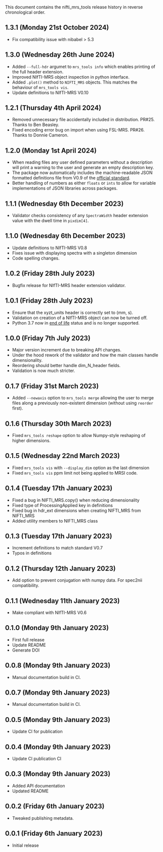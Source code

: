 This document contains the nifti_mrs_tools release history in reverse chronological order.

1.3.1 (Monday 21st October 2024)
--------------------------------
- Fix compatibility issue with nibabel > 5.3

1.3.0 (Wednesday 26th June 2024)
--------------------------------
- Added `--full-hdr` argumet to `mrs_tools info` which enables printing of the full header extension.
- Improved NIfTI-MRS object inspection in python interface.
- Added `.plot()` method to `NIFTI_MRS` objects. This matches the behaviour of `mrs_tools vis`.
- Update definitions to NIfTI-MRS V0.10

1.2.1 (Thursday 4th April 2024)
-------------------------------
- Removed unnecessary file accidentally included in distribution. PR#25. Thanks to Ben Beasley.
- Fixed encoding error bug on import when using FSL-MRS. PR#26. Thanks to Donnie Cameron.

1.2.0 (Monday 1st April 2024)
-----------------------------
- When reading files any user defined parameters without a description will print a warning to the user and generate an empty description key.
- The package now automatically includes the machine-readable JSON formatted definitions file from V0.9 of the [official standard](https://github.com/wtclarke/mrs_nifti_standard).
- Better handling of numbers as either `floats` or `ints` to allow for variable implementations of JSON libraries across packages.

1.1.1 (Wednesday 6th December 2023)
-----------------------------------
- Validator checks consistency of any `SpectraWidth` header extension value with the dwell time in `pixdim[4]`.

1.1.0 (Wednesday 6th December 2023)
-----------------------------------
- Update definitions to NIfTI-MRS V0.8
- Fixes issue with displaying spectra with a singleton dimension
- Code spelling changes.

1.0.2 (Friday 28th July 2023)
-----------------------------
- Bugfix release for NIfTI-MRS header extension validator.

1.0.1 (Friday 28th July 2023)
-----------------------------
- Ensure that the xyzt_units header is correctly set to (mm, s).
- Validation on creation of a NIfTI-MRS object can now be turned off.
- Python 3.7 now in [end of life](https://devguide.python.org/versions/) status and is no longer supported.

1.0.0 (Friday 7th July 2023)
----------------------------
- Major version increment due to breaking API changes.
- Under the hood rework of the validator and how the main classes handle dimensionality.
- Reordering should better handle dim_N_header fields.
- Validation is now much stricter.

0.1.7 (Friday 31st March 2023)
--------------------------------
- Added `--newaxis` option to `mrs_tools merge` allowing the user to merge files along a previously non-existent dimension (without using `reorder` first).

0.1.6 (Thursday 30th March 2023)
--------------------------------
- Fixed `mrs_tools reshape` option to allow Numpy-style reshaping of higher dimensions.

0.1.5 (Wednesday 22nd March 2023)
---------------------------------
- Fixed `mrs_tools vis` with `--display_dim` option as the last dimension
- Fixed `mrs_tools vis` ppm limit not being applied to MRSI code.

0.1.4 (Tuesday 17th January 2023)
---------------------------------
- Fixed a bug in NIFTI_MRS.copy() when reducing dimensionality
- Fixed type of ProcessingApplied key in definitions
- Fixed bug in hdr_ext dimensions when creating NIFTI_MRS from NIFTI_MRS
- Added utility members to NIFTI_MRS class

0.1.3 (Tuesday 17th January 2023)
---------------------------------
- Increment definitions to match standard V0.7
- Typos in definitions

0.1.2 (Thursday 12th January 2023)
----------------------------------
- Add option to prevent conjugation with numpy data. For spec2nii compatibility.

0.1.1 (Wednesday 11th January 2023)
-----------------------------------
- Make compliant with NIfTI-MRS V0.6

0.1.0 (Monday 9th January 2023)
-------------------------------
- First full release
- Update README
- Generate DOI

0.0.8 (Monday 9th January 2023)
-------------------------------
- Manual documentation build in CI. 

0.0.7 (Monday 9th January 2023)
-------------------------------
- Manual documentation build in CI. 

0.0.5 (Monday 9th January 2023)
-------------------------------
- Update CI for publication 

0.0.4 (Monday 9th January 2023)
-------------------------------
- Update CI publication CI

0.0.3 (Monday 9th January 2023)
-------------------------------
- Added API documentation
- Updated README

0.0.2 (Friday 6th January 2023)
-------------------------------
- Tweaked publishing metadata.

0.0.1 (Friday 6th January 2023)
-------------------------------
- Initial release